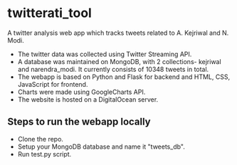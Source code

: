 # twitterati_tool
A twitter analysis web app which tracks tweets related to A. Kejriwal and N. Modi.

- The twitter data was collected using Twitter Streaming API.
- A database was maintained on MongoDB, with 2 collections- kejriwal and narendra_modi. It currently consists of 10348 tweets   in total.
- The webapp is based on Python and Flask for backend and HTML, CSS, JavaScript for frontend.
- Charts were made using GoogleCharts API.
- The website is hosted on a DigitalOcean server.

## Steps to run the webapp locally

- Clone the repo.
- Setup your MongoDB database and name it "tweets_db".
- Run test.py script.

